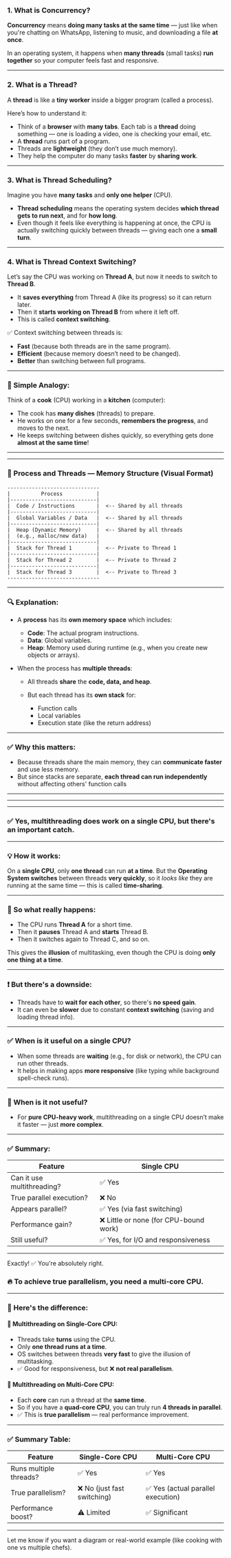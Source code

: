 ### **1. What is Concurrency?**

**Concurrency** means **doing many tasks at the same time** — just like when you're chatting on WhatsApp, listening to music, and downloading a file **at once**.

In an operating system, it happens when **many threads** (small tasks) **run together** so your computer feels fast and responsive.

---

### **2. What is a Thread?**

A **thread** is like a **tiny worker** inside a bigger program (called a process).

Here’s how to understand it:

* Think of a **browser** with **many tabs**. Each tab is a **thread** doing something — one is loading a video, one is checking your email, etc.
* A **thread** runs part of a program.
* Threads are **lightweight** (they don’t use much memory).
* They help the computer do many tasks **faster** by **sharing work**.

---

### **3. What is Thread Scheduling?**

Imagine you have **many tasks** and **only one helper** (CPU).

* **Thread scheduling** means the operating system decides **which thread gets to run next**, and for **how long**.
* Even though it feels like everything is happening at once, the CPU is actually switching quickly between threads — giving each one a **small turn**.

---

### **4. What is Thread Context Switching?**

Let’s say the CPU was working on **Thread A**, but now it needs to switch to **Thread B**.

* It **saves everything** from Thread A (like its progress) so it can return later.
* Then it **starts working on Thread B** from where it left off.
* This is called **context switching**.

✅ Context switching between threads is:

* **Fast** (because both threads are in the same program).
* **Efficient** (because memory doesn’t need to be changed).
* **Better** than switching between full programs.

---

### 📌 Simple Analogy:

Think of a **cook** (CPU) working in a **kitchen** (computer):

* The cook has **many dishes** (threads) to prepare.
* He works on one for a few seconds, **remembers the progress**, and moves to the next.
* He keeps switching between dishes quickly, so everything gets done **almost at the same time**!

---
---

### 🧠 Process and Threads — Memory Structure (Visual Format)

```
------------------------------
|          Process           |
|----------------------------|
|  Code / Instructions       |  <-- Shared by all threads
|----------------------------|
|  Global Variables / Data   |  <-- Shared by all threads
|----------------------------|
|  Heap (Dynamic Memory)     |  <-- Shared by all threads
|  (e.g., malloc/new data)   |
|----------------------------|
|  Stack for Thread 1        |  <-- Private to Thread 1
|----------------------------|
|  Stack for Thread 2        |  <-- Private to Thread 2
|----------------------------|
|  Stack for Thread 3        |  <-- Private to Thread 3
------------------------------
```

---

### 🔍 Explanation:

* A **process** has its **own memory space** which includes:

  * **Code**: The actual program instructions.
  * **Data**: Global variables.
  * **Heap**: Memory used during runtime (e.g., when you create new objects or arrays).
* When the process has **multiple threads**:

  * All threads **share** the **code, data, and heap**.
  * But each thread has its **own stack** for:

    * Function calls
    * Local variables
    * Execution state (like the return address)

---

### ✅ Why this matters:

* Because threads share the main memory, they can **communicate faster** and use less memory.
* But since stacks are separate, **each thread can run independently** without affecting others' function calls



---
---
---


### ✅ **Yes, multithreading does work on a single CPU**, **but** there's an important catch.

---

### 💡 How it works:

On a **single CPU**, only **one thread** can run **at a time**.
But the **Operating System switches** between threads **very quickly**, so it *looks like* they are running at the same time — this is called **time-sharing**.

---

### 📌 So what really happens:

* The CPU runs **Thread A** for a short time.
* Then it **pauses** Thread A and **starts** Thread B.
* Then it switches again to Thread C, and so on.

This gives the **illusion** of multitasking, even though the CPU is doing **only one thing at a time**.

---

### ❗ But there's a downside:

* Threads have to **wait for each other**, so there's **no speed gain**.
* It can even be **slower** due to constant **context switching** (saving and loading thread info).

---

### ✅ When is it useful on a single CPU?

* When some threads are **waiting** (e.g., for disk or network), the CPU can run other threads.
* It helps in making apps **more responsive** (like typing while background spell-check runs).

---

### 🚫 When is it not useful?

* For **pure CPU-heavy work**, multithreading on a single CPU doesn’t make it faster — just **more complex**.

---

### ✅ Summary:

| Feature                    | Single CPU                            |
| -------------------------- | ------------------------------------- |
| Can it use multithreading? | ✅ Yes                                 |
| True parallel execution?   | ❌ No                                  |
| Appears parallel?          | ✅ Yes (via fast switching)            |
| Performance gain?          | ❌ Little or none (for CPU-bound work) |
| Still useful?              | ✅ Yes, for I/O and responsiveness     |

---

Exactly! ✅ You're absolutely right.

### 🔥 To achieve **true parallelism**, you **need a multi-core CPU**.

---

### 🧠 Here's the difference:

#### **🧵 Multithreading on Single-Core CPU:**

* Threads take **turns** using the CPU.
* Only **one thread runs at a time**.
* OS switches between threads **very fast** to give the illusion of multitasking.
* ✅ Good for responsiveness, but ❌ **not real parallelism**.

#### **🧵 Multithreading on Multi-Core CPU:**

* Each **core** can run a thread at the **same time**.
* So if you have a **quad-core CPU**, you can truly run **4 threads in parallel**.
* ✅ This is **true parallelism** — real performance improvement.

---

### ✅ Summary Table:

| Feature                | Single-Core CPU            | Multi-Core CPU                    |
| ---------------------- | -------------------------- | --------------------------------- |
| Runs multiple threads? | ✅ Yes                      | ✅ Yes                             |
| True parallelism?      | ❌ No (just fast switching) | ✅ Yes (actual parallel execution) |
| Performance boost?     | ⚠️ Limited                 | ✅ Significant                     |

---

Let me know if you want a diagram or real-world example (like cooking with one vs multiple chefs).

